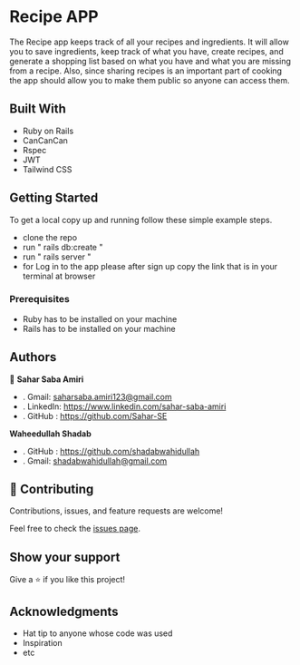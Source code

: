 # Recipe APP
The Recipe app keeps track of all your recipes and ingredients. It will allow you to save ingredients, keep track of what you have, create recipes, and generate a shopping list based on what you have and what you are missing from a recipe. Also, since sharing recipes is an important part of cooking the app should allow you to make them public so anyone can access them.


## Built With

- Ruby on Rails
- CanCanCan
- Rspec
- JWT
- Tailwind CSS

## Getting Started

To get a local copy up and running follow these simple example steps.

- clone the repo
- run  " rails db:create "
- run " rails server "
- for Log in to the app please after sign up copy the link that is in your terminal at browser


### Prerequisites
- Ruby has to be installed on your machine
- Rails has to be installed on your machine


## Authors
👤 **Sahar Saba Amiri**
- . Gmail: saharsaba.amiri123@gmail.com
- . LinkedIn: https://www.linkedin.com/sahar-saba-amiri
- . GitHub : https://github.com/Sahar-SE

**Waheedullah Shadab**
- . GitHub : https://github.com/shadabwahidullah
- . Gmail: shadabwahidullah@gmail.com

## 🤝 Contributing

Contributions, issues, and feature requests are welcome!

Feel free to check the [issues page](../../issues/).

## Show your support

Give a ⭐️ if you like this project!

## Acknowledgments

- Hat tip to anyone whose code was used
- Inspiration
- etc
